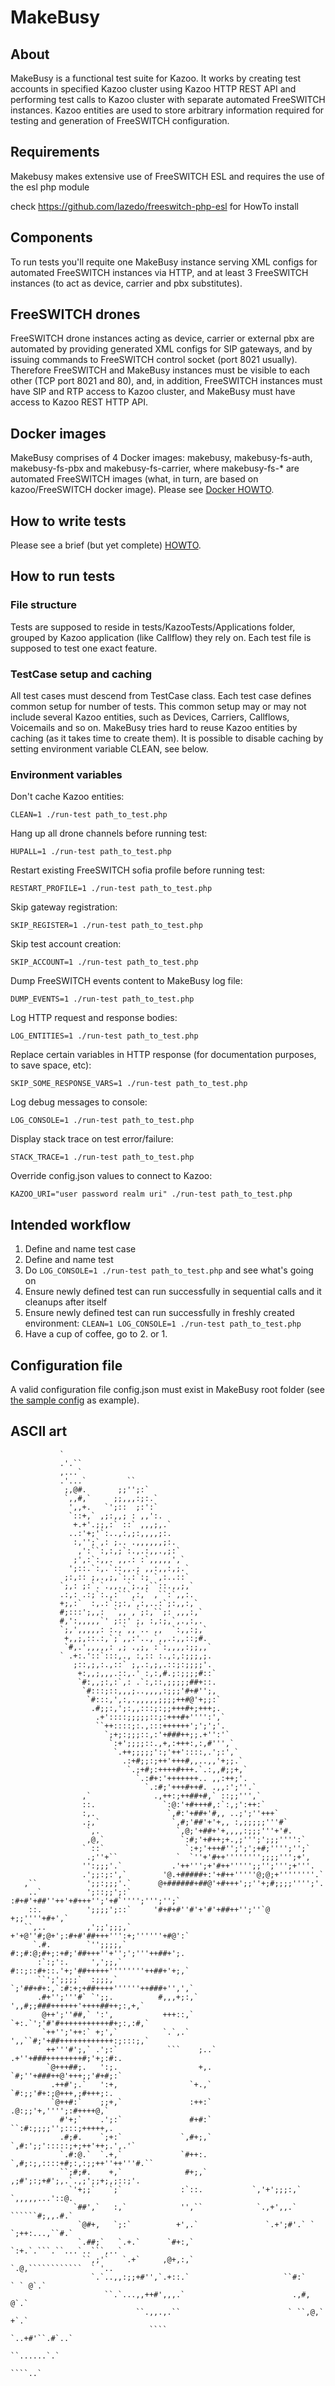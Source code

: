 # MakeBusy

## About

MakeBusy is a functional test suite for Kazoo. It works by creating test accounts in specified Kazoo cluster using Kazoo HTTP REST API and
performing test calls to Kazoo cluster with separate automated FreeSWITCH instances. Kazoo entities are used to store arbitrary information
required for testing and generation of FreeSWITCH configuration.

## Requirements

Makebusy makes extensive use of FreeSWITCH ESL and requires the use of the esl php module

check https://github.com/lazedo/freeswitch-php-esl for HowTo install
 
## Components

To run tests you'll requite one MakeBusy instance serving XML configs for automated FreeSWITCH instances via HTTP, and at least 3
FreeSWITCH instances (to act as device, carrier and pbx substitutes).

## FreeSWITCH drones

FreeSWITCH drone instances acting as device, carrier or external pbx are automated by providing generated XML configs for SIP gateways,
and by issuing commands to FreeSWITCH control socket (port 8021 usually). Therefore FreeSWITCH and MakeBusy instances must be visible
to each other (TCP port 8021 and 80), and, in addition, FreeSWITCH instances must have SIP and RTP access to Kazoo cluster, and MakeBusy
must have access to Kazoo REST HTTP API.

## Docker images

MakeBusy comprises of 4 Docker images: makebusy, makebusy-fs-auth, makebusy-fs-pbx and makebusy-fs-carrier, where makebusy-fs-* are
automated FreeSWITCH images (what, in turn, are based on kazoo/FreeSWITCH docker image). Please see [Docker HOWTO](docker/README.md).

## How to write tests

Please see a brief (but yet complete) [HOWTO](doc/HOWTO.md).

## How to run tests

### File structure

Tests are supposed to reside in tests/KazooTests/Applications folder, grouped by Kazoo application (like Callflow) they rely on.
Each test file is supposed to test one exact feature.

### TestCase setup and caching

All test cases must descend from TestCase class. Each test case defines common setup for number of tests.
This common setup may or may not include several Kazoo entities, such as Devices,
Carriers, Callflows, Voicemails and so on. MakeBusy tries hard to reuse Kazoo entities by caching (as it takes time to create them).
It is possible to disable caching by setting environment variable CLEAN, see below.

### Environment variables

Don't cache Kazoo entities:
```
CLEAN=1 ./run-test path_to_test.php
```

Hang up all drone channels before running test:
```
HUPALL=1 ./run-test path_to_test.php
```

Restart existing FreeSWITCH sofia profile before running test:
```
RESTART_PROFILE=1 ./run-test path_to_test.php
```

Skip gateway registration:
```
SKIP_REGISTER=1 ./run-test path_to_test.php
```

Skip test account creation:
```
SKIP_ACCOUNT=1 ./run-test path_to_test.php
```

Dump FreeSWITCH events content to MakeBusy log file:
```
DUMP_EVENTS=1 ./run-test path_to_test.php
```

Log HTTP request and response bodies:
```
LOG_ENTITIES=1 ./run-test path_to_test.php
```

Replace certain variables in HTTP response (for documentation purposes, to save space, etc):
```
SKIP_SOME_RESPONSE_VARS=1 ./run-test path_to_test.php
```

Log debug messages to console:
```
LOG_CONSOLE=1 ./run-test path_to_test.php
```

Display stack trace on test error/failure:
```
STACK_TRACE=1 ./run-test path_to_test.php
```

Override config.json values to connect to Kazoo:
```
KAZOO_URI="user password realm uri" ./run-test path_to_test.php
```

## Intended workflow

1. Define and name test case
2. Define and name test
3. Do `LOG_CONSOLE=1 ./run-test path_to_test.php` and see what's going on
4. Ensure newly defined test can run successfully in sequential calls and it cleanups after itself
5. Ensure newly defined test can run successfully in freshly created environment: `CLEAN=1 LOG_CONSOLE=1 ./run-test path_to_test.php`
6. Have a cup of coffee, go to 2. or 1.

## Configuration file

A valid configuration file config.json must exist in MakeBusy root folder (see [the sample config](./etc/config.json.dist) as example).

## ASCII art
```
           `
           .'.``
           ,...`
           .'...`         ``
            ;,@#.       ;;'';:`
            `,,#,`     ;;,,,:;:.`
             ',,+.   `';::  ;:':`
             `::+,` ,;:,,; : ,,':.
              +.+'.;;,:` ::` ,,,;,.`
             ..:'+;'`:..,:,;:,,,,;:.
              :,'';`,: ;.. .,,,,,,;:.
               ,':``:,:,;`:.,.:,,.,;:`
              ;',:`:,,. ,,.: :`,,,,,',`
             ';::.`:,.`::,,.; ,,:,,:,;.`
            ;:,:: ;,.,;,`:.:`:; `,:..::`
           `;,: ;:`.`.,,.,`;.,;``::.,,;,`
           .:,: .:;`:.,:```,:,` ,``:`,,:.
           +;,:`  :,.:`:;:,`,:,..:`;:,,:,`
           #;:::';,,:  `,, ,`;:,``;: ,,,:,`
           #,':,,,,,`' ;::' ;, :,:;,`,.,:,.
           `;,',,,,,: :.,`,,`.. ,,  `:,,:;,`
            +,,;,::.:,`;`,,:'..,`,,.:,,::;#.
            `#,.',,,,,: ,; .,;, :`:,,,,:;;,,`
           ` .+:.'::`:::,., :,:: :.,:,:;;;,;.
              ;::,;,:.,::` ;,.:,;,.::;:;;;;'.
               +:,,;,,,.::,.' :,:,#.;:;;;;#::`
               `#:,,;:,:`,: .`:,::,;;;;;##+::.
                `#:::;::,,,;..,,,,:;;;'#+#'';,
                 `#:::,',:,.,,,,,;;;;++#@'+;;:`
                  .#;;:,';:,,:::;:;;+++#+;+++;.
                   .+'::::;;;;;::;:+++#+'''':',`
                   ``++::::;:.,:::++++++';';';'.
                     `;+;:;;;::,:'+###++;;.+'':'`
                      `:+';;;;::.,+,:+++:,:,#''',`
                       `.++;;;;;':;'++'::::,.';:',`
                         .:+#;;:;++'+++#,,..,,'+;;.`
                          `.;+#;:++++#+++.`.:,,#;;+,`
                            `.:#+:'+++++++.. ,,:++;'.
                              `.:#;'+++#++#. .,,:';''.`
                ,`              .,++:;++##+#,` ::;;''',`
                ::.               `:@:'+#+++#,:`:,;':++:`
                :,.                `,#:'+##+'#,, ..;';''+++`
                .;,`                `,#;'##'+'+,, :,;;;;;'''#`
                 `,.                 `,@;'+##+'+,,,,:;;;'''+'#.
                 ,@,`                 `:#;'+#++;+.,;''';';;;'''':`
                ` ::`                  `:+;'+++#'';';';+#;'''';'';`
                 .;''+``             `  `''+'#++'''''''';;;;''';+',
                '':;;;'.`           .'++''';+'#++''''';;'';''';+'''.
                .';;:;:',`        '@.+#####+:'+#++'''''@;@;+''''''''.`
   ,``           ';;:;;;'.`      @+######+##@'+#+++';;''+;#;;;;'''';'.
    ..`          ';::;;';:`      :#+#'+##''++'+#+++'';'+#`'''';''';'';`
    ::.          ';;;;';::`     '#+#+#''#'+'#'+##++'';''`@ +;;''''+#+',`
   ``,..         ,';;';;;,`     +'+@''#;@+';:#+#'##+++''':+;''''''+#@':`
     `.#.        `'';;;;,`       #:;#:@;#+;:+#;'##+++''+'';';'''++##+';.
      :`:;':.     ',';;,`        #::;::#+::.'+;'##+++++''''''''++##+'+;,`
      ``';';;;;`  :;;;,`        `;'##+#+:,`:#:+;+##++++''''''++###+'',',`
      .#+'';'''#` `';;.          #,,,+;:,` ',,#;;###++++++'++++##++;:,+,`
       @++';''##,` ':',           +++::,` `+:.`';'#'#+++++++++++#+;:,:#,`
       `++'';'++:` +;',`          `.`,.`  ',,``#;'+##++++++++++++:;:::;,`
        ++'''#';,` .';:`           ```    ;..` .+''+###++++++++#;'+;:#:.
        `@+++##;.   ':;.                  +,.  `#;''+###++@'+++;;'#+#;:`
         .++#';.`   ':+,                `+.,`   `#:;;'#+:;@+++,;#+++;:.
         `@++#:`    ;;+,`               :++:`    .@:;;'+,'''';:#++++@,`
           #'+;`    .';:`               #+#:`   ``:#:;;;;'';:::;+++++,.
           .#;#.    `;+:`             `,#+;,`     `,#:';;':::::;+;++'++;.',.'`
           `.#:@.`  `.+,`             `#++:.       `,#;:;,::::+#;:,:;;++''++'''#.``
           ``;#;#.    +,`              #+;,`         ,;#';:;+#';,.`.,;';;+;,;::;'.
             `'+;;`   `;`             :`::.           `,'+';;;:,`    `,,,,,...'::@.
              `##',`   :,`            '',``            `.,+',,.`      ``````#;,,.#.`
               `@#+,   `;:`          +',.`               `.+';#'.` `  `;++:...,``#.`
               `.##;`   `.+.`      `#+:,`                  `:+.`.```.``...`..```,..`
                ``,;'`   `.+`     ,@+,:,`                   `.@,````````````  ` '..
                  `.`..,,:;;+#'',`.+::.`                     ``#:`         ` ` @`.`
                     ``.`...,,++#',,,.`                        .,#,           @`.`
                            ``.,,.,.``                        ` ``,@,`       +`.`
                               ````                               `..+#'``.#`..`
                                                                    ``......`.`
                                                                      ````..`
```
